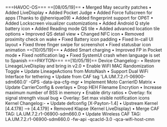 ===HAVOC-OS===
==[08/05/19]==
• Merged May security patches
• Added LiveDisplay
• Added Pocket Judge
• Added Force fullscreen for apps
(Thanks to @jhenrique09)
• Added fingerprint support for OP6T
• Added Lockscreen visualizer customizations
• Added Android Q style battery icon
• Added Reading mode QS tile
• Added advanced location tile options
• Improved QS detail view
• Changed NFC icon
• Removed proximity check on wake
• Fixed Battery icon padding
• Fixed In-call UI layout
• Fixed three finger swipe for screenshot
• Fixed statusbar icon animation
==[10/05/19]==
• Added Smart charging
• Improved FP in Pocket mode
• Fixed notification lag
• Fixed SystemUI crash when language is set to Spanish
===PAYTON===
==[10/05/19]==
Device Changelog:-
• Restore LineageLiveDisplay and bring in v2.0
• Enable WiFI MAC Randomization Toggle
• Update LineageActions from MotoNash
• Support Dual WiFi Interface for tethering
• Update from CAF tag 'LA.UM.7.2.r1-06900-sdm660.0'
    -GPS
    -data-ipa-cfg-mgr
• Implement Moto CarrierID Matrix
• Update CarrierConfig & overlays
• Drop HEH Filename Encrytion
• Increase maximum number of BSS in memory
• Enable dirty ratios
• Overlay: fix signal strength visual bug
• Overlay: Set max visible notification icons
Kernel Changelog:-
• Update defconfig [X-Payton-1.4]
• Upstream Kernel [4.4.178] --> [4.4.179]
• Removed Klapse (Kernel LiveDisplay)
• Merge CAF TAG: LA.UM.7.2.r1-06900-sdm660.0
• Update Wireless CAF TAG: LA.UM.7.2.r1-06900-sdm660.0
    -fw-api
    -qcacld-3.0
    -qca-wifi-host-cmn


